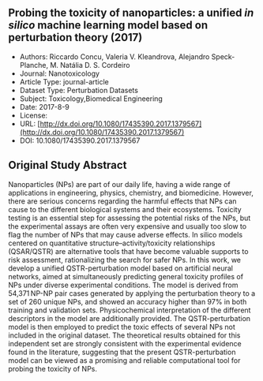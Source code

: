 
<div style="float: right; width: 200px" class='altmetric-embed' data-badge-type='donut' data-condensed='true' data-badge-details='right' data-doi="10.1080/17435390.2017.1379567"></div>

## Probing the toxicity of nanoparticles: a unified <i>in silico</i> machine learning model based on perturbation theory (2017)
<script type="application/ld+json">
	{	
		"@context": {
			"bs": "https://bioschemas.org/",
			"schema": "https://schema.org/",
			"citation": "schema:citation",
			"name": "schema:name",
			"url": "schema:url",
			"variableMeasured": "schema:variableMeasured"
		},
		"variableMeasured": [
			{
				"@type": "schema:PropertyValue",
				"name": "MI-R1.3-ABSTRACT-BASIC-CHEMICAL_COMPOSITION"
			},
			{
				"@type": "schema:PropertyValue",
				"name": "MI-R1.3-ABSTRACT-TOX-ORGANISM_OR_SPECIES"
			},
			{
				"@type": "schema:PropertyValue",
				"name": "MI-R1.3-ABSTRACT-PHYSCHEM-SHAPE"
			},
			{
				"@type": "schema:PropertyValue",
				"name": "MI-R1.3-ABSTRACT-PHYSCHEM-SIZE"
			}
		],
		"@type": "schema:Dataset",
		"name": "Probing the toxicity of nanoparticles: a unified <i>in silico</i> machine learning model based on perturbation theory",
		"url": "http://dx.doi.org/10.1080/17435390.2017.1379567",
		"citation": "https://doi.org/10.1080/17435390.2017.1379567",
		"@id": "10.1080/17435390.2017.1379567",
		"http://purl.org/dc/terms/conformsTo": { "@type": "schema:CreativeWork", "@id": "https://bioschemas.org/profiles/Dataset/0.4-DRAFT" },
		"schema:license": "",
		"schema:creator": [
		  {
			"@type": "schema:Organization",
			"name": "RiskGONE"
		  }
		],
		"schema:datePublished": "2017-8-9"
	}
</script>

* Authors: Riccardo Concu, Valeria V. Kleandrova, Alejandro Speck-Planche, M. Natália D. S. Cordeiro
* Journal: Nanotoxicology
* Article Type: journal-article
* Dataset Type: Perturbation Datasets
* Subject: Toxicology,Biomedical Engineering
* Date: 2017-8-9
* License: []()
* URL: [http://dx.doi.org/10.1080/17435390.2017.1379567](http://dx.doi.org/10.1080/17435390.2017.1379567)
* DOI: 10.1080/17435390.2017.1379567



## Original Study Abstract

Nanoparticles (NPs) are part of our daily life, having a wide range of applications in engineering, physics, chemistry, and biomedicine. However, there are serious concerns regarding the harmful effects that NPs can cause to the different biological systems and their ecosystems. Toxicity testing is an essential step for assessing the potential risks of the NPs, but the experimental assays are often very expensive and usually too slow to flag the number of NPs that may cause adverse effects. In silico models centered on quantitative structure–activity/toxicity relationships (QSAR/QSTR) are alternative tools that have become valuable supports to risk assessment, rationalizing the search for safer NPs. In this work, we develop a unified QSTR-perturbation model based on artificial neural networks, aimed at simultaneously predicting general toxicity profiles of NPs under diverse experimental conditions. The model is derived from 54,371 NP-NP pair cases generated by applying the perturbation theory to a set of 260 unique NPs, and showed an accuracy higher than 97% in both training and validation sets. Physicochemical interpretation of the different descriptors in the model are additionally provided. The QSTR-perturbation model is then employed to predict the toxic effects of several NPs not included in the original dataset. The theoretical results obtained for this independent set are strongly consistent with the experimental evidence found in the literature, suggesting that the present QSTR-perturbation model can be viewed as a promising and reliable computational tool for probing the toxicity of NPs.
